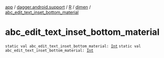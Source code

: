 [app](../../../index.md) / [dagger.android.support](../../index.md) / [R](../index.md) / [dimen](index.md) / [abc_edit_text_inset_bottom_material](./abc_edit_text_inset_bottom_material.md)

# abc_edit_text_inset_bottom_material

`static val abc_edit_text_inset_bottom_material: `[`Int`](https://kotlinlang.org/api/latest/jvm/stdlib/kotlin/-int/index.html)
`static val abc_edit_text_inset_bottom_material: `[`Int`](https://kotlinlang.org/api/latest/jvm/stdlib/kotlin/-int/index.html)